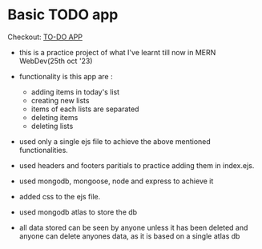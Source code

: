 # Basic TODO app

Checkout: <a href="https://todo-02bg.onrender.com/">TO-DO APP</a>

- this is a practice project of what I've learnt till now in MERN WebDev(25th oct '23)

- functionality is this app are : 
    - adding items in today's list
    - creating new lists
    - items of each lists are separated
    - deleting items
    - deleting lists

- used only a single ejs file to achieve the above mentioned functionalities.

- used headers and footers paritials to practice adding them in index.ejs.

- used mongodb, mongoose, node and express to achieve it

- added css to the ejs file.

- used mongodb atlas to store the db

- all data stored can be seen by anyone unless it has been deleted and anyone can delete anyones data, as it is based on a single atlas db